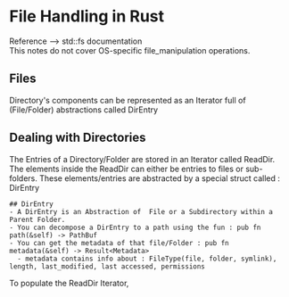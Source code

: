 # File Handling in Rust
Reference -->  std::fs documentation  
This notes do not cover OS-specific file_manipulation operations.

## Files


Directory's components can be represented as an Iterator full of (File/Folder) abstractions called DirEntry

## Dealing with Directories
The Entries of a Directory/Folder are stored in an Iterator called ReadDir. 
The elements inside the ReadDir can either be entries to files or sub-folders. These elements/entries are abstracted by a special struct called : DirEntry  

    ## DirEntry
    - A DirEntry is an Abstraction of  File or a Subdirectory within a Parent Folder.   
    - You can decompose a DirEntry to a path using the fun : pub fn path(&self) -> PathBuf
    - You can get the metadata of that file/Folder : pub fn metadata(&self) -> Result<Metadata>
      - metadata contains info about : FileType(file, folder, symlink), length, last_modified, last accessed, permissions

    

To populate the ReadDir Iterator, 